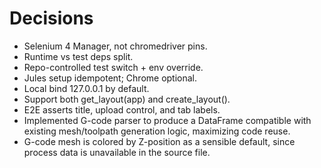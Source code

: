 # Decisions
- Selenium 4 Manager, not chromedriver pins.
- Runtime vs test deps split.
- Repo-controlled test switch + env override.
- Jules setup idempotent; Chrome optional.
- Local bind 127.0.0.1 by default.
- Support both get_layout(app) and create_layout().
- E2E asserts title, upload control, and tab labels.
- Implemented G-code parser to produce a DataFrame compatible with existing mesh/toolpath generation logic, maximizing code reuse.
- G-code mesh is colored by Z-position as a sensible default, since process data is unavailable in the source file.